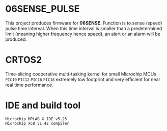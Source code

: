 # 06SENSE_PULSE
This project produces firmware for **06SENSE**. Function is to sense (speed) pulse time interval. When this time interval is smaller than a predetermined limit (meaning higher frequency hence speed), an alert or an alarm will be produced.  

# CRTOS2
Time-slicing cooperative multi-tasking kernel for small Microchip MCUs `PIC10` `PIC12` `PIC16` `PIC18` extremely low footprint and very efficient for near real time performance. 

# IDE and build tool
```
Microchip MPLAB X IDE v5.25
Microchip XC8 v1.42 compiler
```
